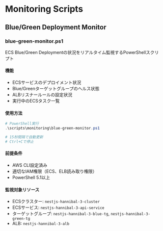 # Monitoring Scripts

## Blue/Green Deployment Monitor

### blue-green-monitor.ps1

ECS Blue/Green Deploymentの状況をリアルタイム監視するPowerShellスクリプト

#### 機能
- ECSサービスのデプロイメント状況
- Blue/Greenターゲットグループのヘルス状態
- ALBリスナールールの設定状況
- 実行中のECSタスク一覧

#### 使用方法
```powershell
# PowerShell実行
.\scripts\monitoring\blue-green-monitor.ps1

# 15秒間隔で自動更新
# Ctrl+Cで停止
```

#### 前提条件
- AWS CLI設定済み
- 適切なIAM権限（ECS、ELB読み取り権限）
- PowerShell 5.1以上

#### 監視対象リソース
- ECSクラスター: `nestjs-hannibal-3-cluster`
- ECSサービス: `nestjs-hannibal-3-api-service`
- ターゲットグループ: `nestjs-hannibal-3-blue-tg`, `nestjs-hannibal-3-green-tg`
- ALB: `nestjs-hannibal-3-alb`